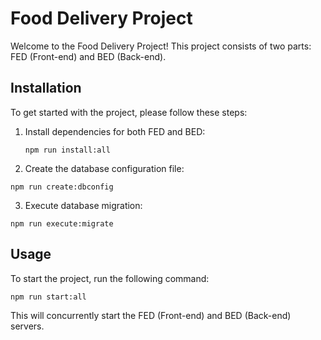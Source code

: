 # Food Delivery Project

Welcome to the Food Delivery Project! This project consists of two parts: FED (Front-end) and BED (Back-end).

## Installation

To get started with the project, please follow these steps:

1. Install dependencies for both FED and BED:
   ```
   npm run install:all
   ```

2. Create the database configuration file:
  ```
  npm run create:dbconfig
  ```

3. Execute database migration:
  ```
  npm run execute:migrate
  ```

## Usage

To start the project, run the following command:
  ```
  npm run start:all
  ```
This will concurrently start the FED (Front-end) and BED (Back-end) servers.